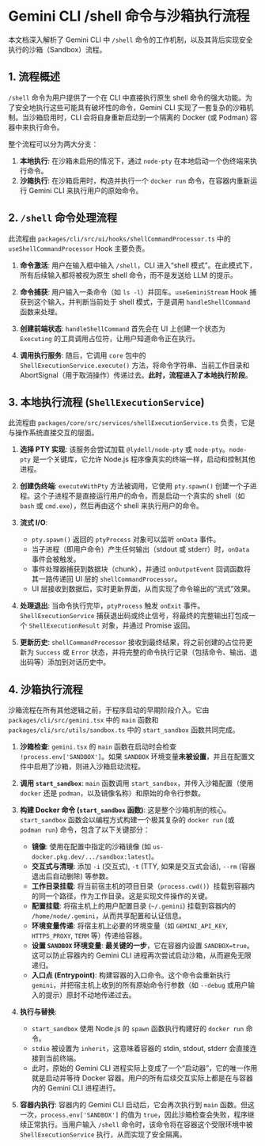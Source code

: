 # Gemini CLI /shell 命令与沙箱执行流程

本文档深入解析了 Gemini CLI 中 `/shell` 命令的工作机制，以及其背后实现安全执行的沙箱（Sandbox）流程。

## 1. 流程概述

`/shell` 命令为用户提供了一个在 CLI 中直接执行原生 shell 命令的强大功能。为了安全地执行这些可能具有破坏性的命令，Gemini CLI 实现了一套复杂的沙箱机制。当沙箱启用时，CLI 会将自身重新启动到一个隔离的 Docker (或 Podman) 容器中来执行命令。

整个流程可以分为两大分支：

1.  **本地执行**: 在沙箱未启用的情况下，通过 `node-pty` 在本地启动一个伪终端来执行命令。
2.  **沙箱执行**: 在沙箱启用时，构造并执行一个 `docker run` 命令，在容器内重新运行 Gemini CLI 来执行用户的原始命令。

## 2. `/shell` 命令处理流程

此流程由 `packages/cli/src/ui/hooks/shellCommandProcessor.ts` 中的 `useShellCommandProcessor` Hook 主要负责。

1.  **命令激活**: 用户在输入框中输入 `/shell`，CLI 进入“shell 模式”。在此模式下，所有后续输入都将被视为原生 shell 命令，而不是发送给 LLM 的提示。

2.  **命令捕获**: 用户输入一条命令（如 `ls -l`）并回车。`useGeminiStream` Hook 捕获到这个输入，并判断当前处于 shell 模式，于是调用 `handleShellCommand` 函数来处理。

3.  **创建前端状态**: `handleShellCommand` 首先会在 UI 上创建一个状态为 `Executing` 的工具调用占位符，让用户知道命令正在执行。

4.  **调用执行服务**: 随后，它调用 `core` 包中的 `ShellExecutionService.execute()` 方法，将命令字符串、当前工作目录和 AbortSignal（用于取消操作）传递过去。**此时，流程进入了本地执行阶段**。

## 3. 本地执行流程 (`ShellExecutionService`)

此流程由 `packages/core/src/services/shellExecutionService.ts` 负责，它是与操作系统直接交互的层面。

1.  **选择 PTY 实现**: 该服务会尝试加载 `@lydell/node-pty` 或 `node-pty`。`node-pty` 是一个关键库，它允许 Node.js 程序像真实的终端一样，启动和控制其他进程。

2.  **创建伪终端**: `executeWithPty` 方法被调用，它使用 `pty.spawn()` 创建一个子进程。这个子进程不是直接运行用户的命令，而是启动一个真实的 shell（如 `bash` 或 `cmd.exe`），然后再由这个 shell 来执行用户的命令。

3.  **流式 I/O**: 
    *   `pty.spawn()` 返回的 `ptyProcess` 对象可以监听 `onData` 事件。
    *   当子进程（即用户命令）产生任何输出（stdout 或 stderr）时，`onData` 事件会被触发。
    *   事件处理器捕获到数据块（chunk），并通过 `onOutputEvent` 回调函数将其一路传递回 UI 层的 `shellCommandProcessor`。
    *   UI 层接收到数据后，实时更新界面，从而实现了命令输出的“流式”效果。

4.  **处理退出**: 当命令执行完毕，`ptyProcess` 触发 `onExit` 事件。`ShellExecutionService` 捕获退出码或终止信号，将最终的完整输出打包成一个 `ShellExecutionResult` 对象，并通过 Promise 返回。

5.  **更新历史**: `shellCommandProcessor` 接收到最终结果，将之前创建的占位符更新为 `Success` 或 `Error` 状态，并将完整的命令执行记录（包括命令、输出、退出码等）添加到对话历史中。

## 4. 沙箱执行流程

沙箱流程在所有其他逻辑之前，于程序启动的早期阶段介入。它由 `packages/cli/src/gemini.tsx` 中的 `main` 函数和 `packages/cli/src/utils/sandbox.ts` 中的 `start_sandbox` 函数共同完成。

1.  **沙箱检查**: `gemini.tsx` 的 `main` 函数在启动时会检查 `!process.env['SANDBOX']`。如果 `SANDBOX` 环境变量**未被设置**，并且在配置文件中启用了沙箱，则进入沙箱启动流程。

2.  **调用 `start_sandbox`**: `main` 函数调用 `start_sandbox`，并传入沙箱配置（使用 `docker` 还是 `podman`，以及镜像名称）和原始的命令行参数。

3.  **构建 Docker 命令 (`start_sandbox` 函数)**: 这是整个沙箱机制的核心。`start_sandbox` 函数会以编程方式构建一个极其复杂的 `docker run` (或 `podman run`) 命令，包含了以下关键部分：
    *   **镜像**: 使用在配置中指定的沙箱镜像 (如 `us-docker.pkg.dev/.../sandbox:latest`)。
    *   **交互式与清理**: 添加 `-i` (交互式), `-t` (TTY, 如果是交互式会话), `--rm` (容器退出后自动删除) 等参数。
    *   **工作目录挂载**: 将当前宿主机的项目目录（`process.cwd()`）挂载到容器内的同一个路径，作为工作目录。这是实现文件操作的关键。
    *   **配置挂载**: 将宿主机上的用户配置目录 (`~/.gemini`) 挂载到容器内的 `/home/node/.gemini`，从而共享配置和认证信息。
    *   **环境变量传递**: 将宿主机上必要的环境变量（如 `GEMINI_API_KEY`, `HTTPS_PROXY`, `TERM` 等）传递给容器。
    *   **设置 `SANDBOX` 环境变量**: **最关键的一步**，它在容器内设置 `SANDBOX=true`。这可以防止容器内的 Gemini CLI 进程再次尝试启动沙箱，从而避免无限递归。
    *   **入口点 (Entrypoint)**: 构建容器的入口命令。这个命令会重新执行 `gemini`，并把宿主机上收到的所有原始命令行参数（如 `--debug` 或用户输入的提示）原封不动地传递过去。

4.  **执行与替换**: 
    *   `start_sandbox` 使用 Node.js 的 `spawn` 函数执行构建好的 `docker run` 命令。
    *   `stdio` 被设置为 `inherit`，这意味着容器的 stdin, stdout, stderr 会直接连接到当前终端。
    *   此时，原始的 Gemini CLI 进程实际上变成了一个“启动器”，它的唯一作用就是启动并等待 Docker 容器。用户的所有后续交互实际上都是在与容器内的 Gemini CLI 进程进行。

5.  **容器内执行**: 容器内的 Gemini CLI 启动后，它会再次执行到 `main` 函数。但这一次，`process.env['SANDBOX']` 的值为 `true`，因此沙箱检查会失败，程序继续正常执行。当用户输入 `/shell` 命令时，该命令将在容器这个受限环境中被 `ShellExecutionService` 执行，从而实现了安全隔离。